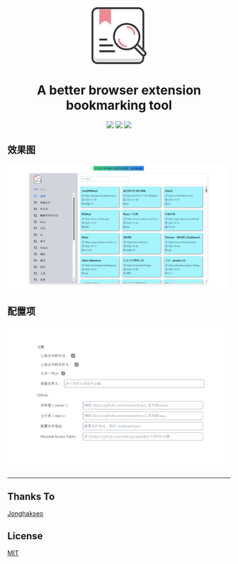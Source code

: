 <div align="center">
<img src="public/tab-icon-128.png" alt="logo"/>
<h1> A better browser extension bookmarking tool </h1>

![](https://img.shields.io/badge/React-61DAFB?style=flat-square&logo=react&logoColor=black)
![](https://img.shields.io/badge/Typescript-3178C6?style=flat-square&logo=typescript&logoColor=white)
![](https://badges.aleen42.com/src/vitejs.svg)

</div>

## 效果图

<div align="center">
<img src="public/xg1.jpg" alt="效果"/>
</div>

## 配置项

<div align="center">
<img src="public/xg2.jpg" alt="配置"/>
</div>

---

## Thanks To

[Jonghakseo](https://nookpi.tistory.com/)

## License

[MIT](/LICENSE)
